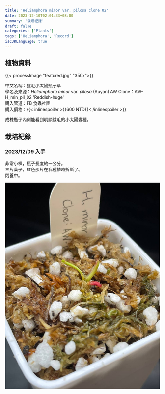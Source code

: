 ```yaml
---
title: 'Heliamphora minor var. pilosa clone 02'
date: 2023-12-10T02:01:33+08:00
summary: '栽培紀錄'
draft: false
categories: ['Plants']
tags: ['Heliamphora', 'Record']
isCJKLanguage: true
---
```


## 植物資料

{{< processImage "featured.jpg" "350x">}}

中文名稱：批毛小太陽瓶子草  
學名及來源：*Heliamphora minor* var. *pilosa* (Auyan) AW
Clone：AW-H_min_pil_02 'Reddish-huge'  
購入管道：FB 食蟲社團  
購入價格：{{< inlinespoiler >}}600 NTD{{< /inlinespoiler >}}  

成株瓶子內側能看到明顯絨毛的小太陽變種。  

## 栽培紀錄

### 2023/12/09 入手

非常小棵，瓶子長度約一公分。  
三片葉子，紅色那片在我種植時折斷了。  
悶養中。  

![2023-12-09](./images/2023-12-09.jpg)
